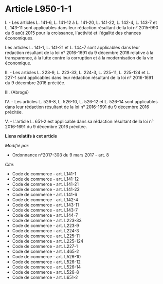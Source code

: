 # Article L950-1-1

I. - Les articles L. 141-6, L. 141-12 à L. 141-20, L. 141-22, L. 142-4, L. 143-7 et L. 143-11 sont applicables dans leur
rédaction résultant de la loi n° 2015-990 du 6 août 2015 pour la croissance, l'activité et l'égalité des chances
économiques. 

Les articles L. 141-1, L. 141-21 et L. 144-7 sont applicables dans leur rédaction résultant de la loi n° 2016-1691 du 9
décembre 2016 relative à la transparence, à la lutte contre la corruption et à la modernisation de la vie économique. 

II. - Les articles L. 223-9, L. 223-33, L. 224-3, L. 225-11, L. 225-124 et L. 227-1 sont applicables dans leur rédaction
résultant de la loi n° 2016-1691 du 9 décembre 2016 précitée.

III. (Abrogé) 

IV. - Les articles L. 526-8, L. 526-10, L. 526-12 et L. 526-14 sont applicables dans leur rédaction résultant de la loi n°
2016-1691 du 9 décembre 2016 précitée. 

V. - L'article L. 651-2 est applicable dans sa rédaction résultant de la loi n° 2016-1691 du 9 décembre 2016 précitée.

**Liens relatifs à cet article**

_Modifié par_:

  - Ordonnance n°2017-303 du 9 mars 2017 - art. 8

_Cite_:

  - Code de commerce - art. L141-1
  - Code de commerce - art. L141-12
  - Code de commerce - art. L141-21
  - Code de commerce - art. L141-22
  - Code de commerce - art. L141-6
  - Code de commerce - art. L142-4
  - Code de commerce - art. L143-11
  - Code de commerce - art. L143-7
  - Code de commerce - art. L144-7
  - Code de commerce - art. L223-33
  - Code de commerce - art. L223-9
  - Code de commerce - art. L224-3
  - Code de commerce - art. L225-11
  - Code de commerce - art. L225-124
  - Code de commerce - art. L227-1
  - Code de commerce - art. L465-2
  - Code de commerce - art. L526-10
  - Code de commerce - art. L526-12
  - Code de commerce - art. L526-14
  - Code de commerce - art. L526-8
  - Code de commerce - art. L651-2
